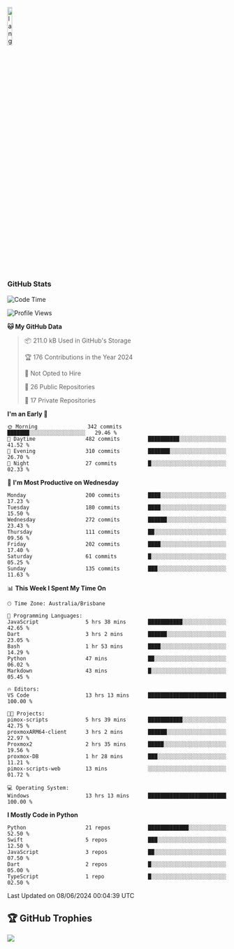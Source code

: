 <p align="left"><img width=15%" src="https://github.com/alansmathew/alansmathew/raw/master/lang.gif" alt="lang image here" /></p>

# <h3 align="left">GitHub Stats</h3>

<!--START_SECTION:waka-->
![Code Time](http://img.shields.io/badge/Code%20Time-421%20hrs%2053%20mins-blue)

![Profile Views](http://img.shields.io/badge/Profile%20Views-2-blue)

**🐱 My GitHub Data** 

> 📦 211.0 kB Used in GitHub's Storage 
 > 
> 🏆 176 Contributions in the Year 2024
 > 
> 🚫 Not Opted to Hire
 > 
> 📜 26 Public Repositories 
 > 
> 🔑 17 Private Repositories 
 > 
**I'm an Early 🐤** 

```text
🌞 Morning                342 commits         ███████░░░░░░░░░░░░░░░░░░   29.46 % 
🌆 Daytime                482 commits         ██████████░░░░░░░░░░░░░░░   41.52 % 
🌃 Evening                310 commits         ███████░░░░░░░░░░░░░░░░░░   26.70 % 
🌙 Night                  27 commits          █░░░░░░░░░░░░░░░░░░░░░░░░   02.33 % 
```
📅 **I'm Most Productive on Wednesday** 

```text
Monday                   200 commits         ████░░░░░░░░░░░░░░░░░░░░░   17.23 % 
Tuesday                  180 commits         ████░░░░░░░░░░░░░░░░░░░░░   15.50 % 
Wednesday                272 commits         ██████░░░░░░░░░░░░░░░░░░░   23.43 % 
Thursday                 111 commits         ██░░░░░░░░░░░░░░░░░░░░░░░   09.56 % 
Friday                   202 commits         ████░░░░░░░░░░░░░░░░░░░░░   17.40 % 
Saturday                 61 commits          █░░░░░░░░░░░░░░░░░░░░░░░░   05.25 % 
Sunday                   135 commits         ███░░░░░░░░░░░░░░░░░░░░░░   11.63 % 
```


📊 **This Week I Spent My Time On** 

```text
🕑︎ Time Zone: Australia/Brisbane

💬 Programming Languages: 
JavaScript               5 hrs 38 mins       ███████████░░░░░░░░░░░░░░   42.65 % 
Dart                     3 hrs 2 mins        ██████░░░░░░░░░░░░░░░░░░░   23.05 % 
Bash                     1 hr 53 mins        ████░░░░░░░░░░░░░░░░░░░░░   14.29 % 
Python                   47 mins             ██░░░░░░░░░░░░░░░░░░░░░░░   06.02 % 
Markdown                 43 mins             █░░░░░░░░░░░░░░░░░░░░░░░░   05.45 % 

🔥 Editors: 
VS Code                  13 hrs 13 mins      █████████████████████████   100.00 % 

🐱‍💻 Projects: 
pimox-scripts            5 hrs 39 mins       ███████████░░░░░░░░░░░░░░   42.75 % 
proxmoxARM64-client      3 hrs 2 mins        ██████░░░░░░░░░░░░░░░░░░░   22.97 % 
Proxmox2                 2 hrs 35 mins       █████░░░░░░░░░░░░░░░░░░░░   19.56 % 
proxmox-DB               1 hr 28 mins        ███░░░░░░░░░░░░░░░░░░░░░░   11.21 % 
pimox-scripts-web        13 mins             ░░░░░░░░░░░░░░░░░░░░░░░░░   01.72 % 

💻 Operating System: 
Windows                  13 hrs 13 mins      █████████████████████████   100.00 % 
```

**I Mostly Code in Python** 

```text
Python                   21 repos            █████████████░░░░░░░░░░░░   52.50 % 
Swift                    5 repos             ███░░░░░░░░░░░░░░░░░░░░░░   12.50 % 
JavaScript               3 repos             ██░░░░░░░░░░░░░░░░░░░░░░░   07.50 % 
Dart                     2 repos             █░░░░░░░░░░░░░░░░░░░░░░░░   05.00 % 
TypeScript               1 repo              █░░░░░░░░░░░░░░░░░░░░░░░░   02.50 % 
```




 Last Updated on 08/06/2024 00:04:39 UTC
<!--END_SECTION:waka-->

## 🏆 GitHub Trophies

![](https://github-profile-trophy.vercel.app/?username=samh06&theme=discord&no-frame=true&no-bg=false&margin-w=4)
